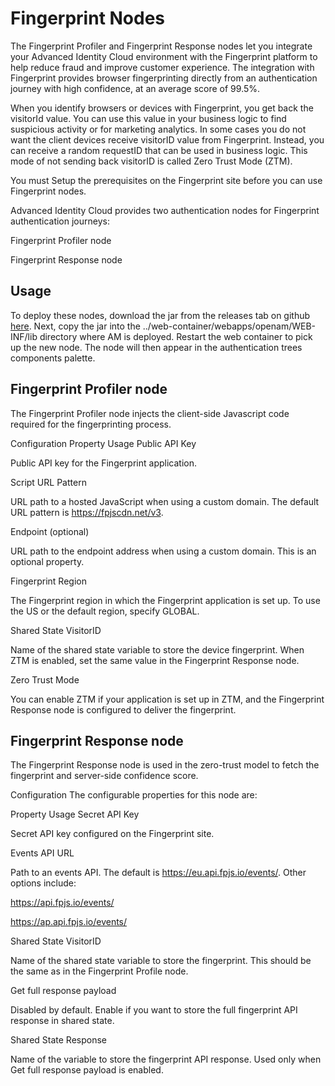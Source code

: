<!--
 * The contents of this file are subject to the terms of the Common Development and
 * Distribution License (the License). You may not use this file except in compliance with the
 * License.
 *
 * You can obtain a copy of the License at legal/CDDLv1.0.txt. See the License for the
 * specific language governing permission and limitations under the License.
 *
 * When distributing Covered Software, include this CDDL Header Notice in each file and include
 * the License file at legal/CDDLv1.0.txt. If applicable, add the following below the CDDL
 * Header, with the fields enclosed by brackets [] replaced by your own identifying
 * information: "Portions copyright [year] [name of copyright owner]".
 *
 * Copyright 2023 ForgeRock AS.
-->
# Fingerprint Nodes

The Fingerprint Profiler and Fingerprint Response nodes let you integrate your Advanced Identity Cloud environment with the Fingerprint platform to help reduce fraud and improve customer experience. The integration with Fingerprint provides browser fingerprinting directly from an authentication journey with high confidence, at an average score of 99.5%.

When you identify browsers or devices with Fingerprint, you get back the visitorId value. You can use this value in your business logic to find suspicious activity or for marketing analytics. In some cases you do not want the client devices receive visitorID value from Fingerprint. Instead, you can receive a random requestID that can be used in business logic. This mode of not sending back visitorID is called Zero Trust Mode (ZTM).

You must Setup the prerequisites on the Fingerprint site before you can use Fingerprint nodes.

Advanced Identity Cloud provides two authentication nodes for Fingerprint authentication journeys:

Fingerprint Profiler node

Fingerprint Response node

## Usage 

To deploy these nodes, download the jar from the releases tab on github 
[here](https://github.com/ForgeRock/tntp-fingerprint/releases). Next, copy the jar into the 
../web-container/webapps/openam/WEB-INF/lib directory where AM is deployed. Restart the web container to pick up the 
new node. The node will then appear in the authentication trees components palette.
## Fingerprint Profiler node

The Fingerprint Profiler node injects the client-side Javascript code required for the fingerprinting process.

Configuration
Property	Usage
Public API Key

Public API key for the Fingerprint application.

Script URL Pattern

URL path to a hosted JavaScript when using a custom domain. The default URL pattern is https://fpjscdn.net/v3.

Endpoint (optional)

URL path to the endpoint address when using a custom domain. This is an optional property.

Fingerprint Region

The Fingerprint region in which the Fingerprint application is set up. To use the US or the default region, specify GLOBAL.

Shared State VisitorID

Name of the shared state variable to store the device fingerprint. When ZTM is enabled, set the same value in the Fingerprint Response node.

Zero Trust Mode

You can enable ZTM if your application is set up in ZTM, and the Fingerprint Response node is configured to deliver the fingerprint.

## Fingerprint Response node
The Fingerprint Response node is used in the zero-trust model to fetch the fingerprint and server-side confidence score.

Configuration
The configurable properties for this node are:

Property	Usage
Secret API Key

Secret API key configured on the Fingerprint site.

Events API URL

Path to an events API. The default is https://eu.api.fpjs.io/events/. Other options include:

https://api.fpjs.io/events/

https://ap.api.fpjs.io/events/

Shared State VisitorID

Name of the shared state variable to store the fingerprint. This should be the same as in the Fingerprint Profile node.

Get full response payload

Disabled by default. Enable if you want to store the full fingerprint API response in shared state.

Shared State Response

Name of the variable to store the fingerprint API response. Used only when Get full response payload is enabled.

